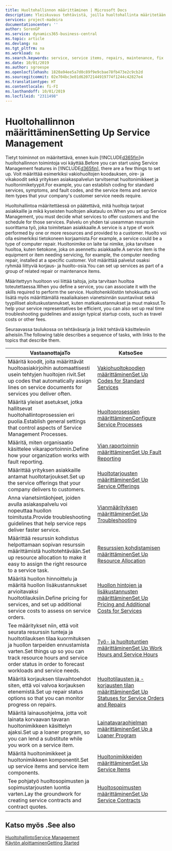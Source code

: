 ```yaml
---
title: Huoltohallinnon määrittäminen | Microsoft Docs
description: Yleiskuvaus tehtävistä, joilla huoltohallinta määritetään organisaation huollon hallintatapaan sopivaksi.
services: project-madeira
documentationcenter: ''
author: SorenGP
ms.service: dynamics365-business-central
ms.topic: article
ms.devlang: na
ms.tgt_pltfrm: na
ms.workload: na
ms.search.keywords: service, service items, repairs, maintenance, fix
ms.date: 10/01/2019
ms.author: sgroespe
ms.openlocfilehash: 1820a94ee5a7d0c89f9e9cbae78fb473e2c9cb2d
ms.sourcegitcommit: 02e704bc3e01d62072144919774f1244c42827e4
ms.translationtype: HT
ms.contentlocale: fi-FI
ms.lasthandoff: 10/01/2019
ms.locfileid: "2311498"
---
```

# <a name="setting-up-service-management"></a><span data-ttu-id="46a37-103">Huoltohallinnon määrittäminen</span><span class="sxs-lookup"><span data-stu-id="46a37-103">Setting Up Service Management</span></span>
<span data-ttu-id="46a37-104">Tietyt toiminnot on määritettävä, ennen kuin [!INCLUDE[d365fin](includes/d365fin_md.md)]in huoltohallinnon toimintoja voi käyttää.</span><span class="sxs-lookup"><span data-stu-id="46a37-104">Before you can start using Service Management features in [!INCLUDE[d365fin](includes/d365fin_md.md)], there are a few things to set up.</span></span> <span data-ttu-id="46a37-105">Voit määrittää esimerkiksi vakiohuoltojen koodauksen, oire- ja vikakoodit sekä yrityksen asiakaspalvelun tarvitsemat huoltonimikkeet ja huoltonimiketyypit.</span><span class="sxs-lookup"><span data-stu-id="46a37-105">For example, you can establish coding for standard services, symptoms, and fault codes, and the service items and service item types that your company's customer service needs require.</span></span>  

<span data-ttu-id="46a37-106">Huoltohallintoa määritettäessä on päätettävä, mitä huoltoja tarjoat asiakkaille ja mikä kyseisten huoltojen aikataulu on.</span><span class="sxs-lookup"><span data-stu-id="46a37-106">When you set up Service Management, you must decide what services to offer customers and the schedule for those services.</span></span> <span data-ttu-id="46a37-107">Palvelu on yhden tai useamman resurssin suorittama työ, joka toimitetaan asiakkaalle.</span><span class="sxs-lookup"><span data-stu-id="46a37-107">A service is a type of work performed by one or more resources and provided to a customer.</span></span> <span data-ttu-id="46a37-108">Huolto voi olla esimerkiksi tietokoneen korjaamista.</span><span class="sxs-lookup"><span data-stu-id="46a37-108">For example, a service could be a type of computer repair.</span></span> <span data-ttu-id="46a37-109">Huoltonimike on laite tai nimike, joka tarvitsee huoltoa, kuten tietokone, joka on asennettu asiakkaalle.</span><span class="sxs-lookup"><span data-stu-id="46a37-109">A service item is the equipment or item needing servicing, for example, the computer needing repair, installed at a specific customer.</span></span> <span data-ttu-id="46a37-110">Voit määrittää palvelut osaksi ryhmää liittyviä korjaus- ja huolto-osia.</span><span class="sxs-lookup"><span data-stu-id="46a37-110">You can set up services as part of a group of related repair or maintenance items.</span></span>  
  
<span data-ttu-id="46a37-111">Määritettyyn huoltoon voi liittää taitoja, joita tarvitaan huoltoa toteutettaessa.</span><span class="sxs-lookup"><span data-stu-id="46a37-111">When you define a service, you can associate it with the skills required to perform the service.</span></span> <span data-ttu-id="46a37-112">Huoltohenkilöstön tehokkuutta voi lisätä myös määrittämällä reaaliaikaisen vianetsinnän suuntaviivat sekä tyypilliset aloituskustannukset, kuten matkakustannukset ja muut maksut.</span><span class="sxs-lookup"><span data-stu-id="46a37-112">To help your service representatives be efficient, you can also set up real time troubleshooting guidelines and assign typical startup costs, such as travel costs or other fees.</span></span>  

<span data-ttu-id="46a37-113">Seuraavassa taulukossa on tehtäväsarja ja linkit tehtäviä käsitteleviin aiheisiin.</span><span class="sxs-lookup"><span data-stu-id="46a37-113">The following table describes a sequence of tasks, with links to the topics that describe them.</span></span>  
  
| <span data-ttu-id="46a37-114">Vastaanottaja</span><span class="sxs-lookup"><span data-stu-id="46a37-114">To</span></span> | <span data-ttu-id="46a37-115">Katso</span><span class="sxs-lookup"><span data-stu-id="46a37-115">See</span></span> |
| --- | --- |
| <span data-ttu-id="46a37-116">Määritä koodit, joita määrittävät huoltoasiakirjoihin automaattisesti usein tehtyjen huoltojen rivit.</span><span class="sxs-lookup"><span data-stu-id="46a37-116">Set up codes that automatically assign lines on service documents for services you deliver often.</span></span> |[<span data-ttu-id="46a37-117">Vakiohuoltokoodien määrittäminen</span><span class="sxs-lookup"><span data-stu-id="46a37-117">Set Up Codes for Standard Services</span></span>](service-how-setup-service-coding.md)|
| <span data-ttu-id="46a37-118">Määritä yleiset asetukset, jotka hallitsevat huoltohallintoprosessien eri puolia.</span><span class="sxs-lookup"><span data-stu-id="46a37-118">Establish general settings that control aspects of Service Management Processes.</span></span>|[<span data-ttu-id="46a37-119">Huoltoprosessien määrittäminen</span><span class="sxs-lookup"><span data-stu-id="46a37-119">Configure Service Processes</span></span>](service-setup-service-processes.md)|
| <span data-ttu-id="46a37-120">Määritä, miten organisaatio käsittelee vikaraportoinnin.</span><span class="sxs-lookup"><span data-stu-id="46a37-120">Define how your organization works with fault reporting.</span></span> |[<span data-ttu-id="46a37-121">Vian raportoinnin määrittäminen</span><span class="sxs-lookup"><span data-stu-id="46a37-121">Set Up Fault Reporting</span></span>](service-how-setup-fault-reporting.md) |
| <span data-ttu-id="46a37-122">Määrittää yrityksen asiakkaille antamat huoltotarjoukset.</span><span class="sxs-lookup"><span data-stu-id="46a37-122">Set up the service offerings that your company delivers to customers.</span></span>|[<span data-ttu-id="46a37-123">Huoltotarjousten määrittäminen</span><span class="sxs-lookup"><span data-stu-id="46a37-123">Set Up Service Offerings</span></span>](service-how-setup-service-offerings.md)|
| <span data-ttu-id="46a37-124">Anna vianetsintäohjeet, joiden avulla asiakaspalvelu voi nopeuttaa huollon toimitusta.</span><span class="sxs-lookup"><span data-stu-id="46a37-124">Provide troubleshooting guidelines that help service reps deliver faster service.</span></span> |[<span data-ttu-id="46a37-125">Vianmäärityksen määrittäminen</span><span class="sxs-lookup"><span data-stu-id="46a37-125">Set Up Troubleshooting</span></span>](service-how-setup-troubleshooting.md) |
| <span data-ttu-id="46a37-126">Määrittää resurssin kohdistus helpottamaan sopivan resurssin määrittämistä huoltotehtävään.</span><span class="sxs-lookup"><span data-stu-id="46a37-126">Set up resource allocation to make it easy to assign the right resource to a service task.</span></span> |[<span data-ttu-id="46a37-127">Resurssien kohdistamisen määrittäminen</span><span class="sxs-lookup"><span data-stu-id="46a37-127">Set Up Resource Allocation</span></span>](service-how-setup-resource-allocation.md) |
| <span data-ttu-id="46a37-128">Määritä huollon hinnoittelu ja määritä huollon lisäkustannukset arvioitavaksi huoltotilauksiin.</span><span class="sxs-lookup"><span data-stu-id="46a37-128">Define pricing for services, and set up additional service costs to assess on service orders.</span></span> |[<span data-ttu-id="46a37-129">Huollon hintojen ja lisäkustannusten määrittäminen</span><span class="sxs-lookup"><span data-stu-id="46a37-129">Set Up Pricing and Additional Costs for Services</span></span>](service-how-setup-service-costs-pricing.md)|
| <span data-ttu-id="46a37-130">Tee määritykset niin, että voit seurata resurssin tunteja ja huoltotilauksen tilaa kuormituksen ja huollon tarpeiden ennustamista varten.</span><span class="sxs-lookup"><span data-stu-id="46a37-130">Set things up so you can track resource hours and service order status in order to forecast workloads and service needs.</span></span>|[<span data-ttu-id="46a37-131">Työ- ja huoltotuntien määrittäminen</span><span class="sxs-lookup"><span data-stu-id="46a37-131">Set Up Work Hours and Service Hours</span></span>](service-how-setup-work-service-hours.md)|
| <span data-ttu-id="46a37-132">Määritä korjauksen tilavaihtoehdot siten, että voi valvoa korjauksen etenemistä.</span><span class="sxs-lookup"><span data-stu-id="46a37-132">Set up repair status options so that you can monitor progress on repairs.</span></span> | [<span data-ttu-id="46a37-133">Huoltotilausten ja -korjausten tilan määrittäminen</span><span class="sxs-lookup"><span data-stu-id="46a37-133">Set Up Statuses for Service Orders and Repairs</span></span>](service-order-repair-status.md)|
| <span data-ttu-id="46a37-134">Määritä lainausohjelma, jotta voit lainata korvaavan tavaran huoltonimikkeen käsittelyn ajaksi.</span><span class="sxs-lookup"><span data-stu-id="46a37-134">Set up a loaner program, so you can lend a substitute while you work on a service item.</span></span> |[<span data-ttu-id="46a37-135">Lainatavaraohjelman määrittäminen</span><span class="sxs-lookup"><span data-stu-id="46a37-135">Set Up a Loaner Program</span></span>](service-how-setup-loaner-program.md) |
| <span data-ttu-id="46a37-136">Määritä huoltonimikkeet ja huoltonimikkeen komponentit.</span><span class="sxs-lookup"><span data-stu-id="46a37-136">Set up service items and service item components.</span></span> |[<span data-ttu-id="46a37-137">Huoltonimikkeiden määrittäminen</span><span class="sxs-lookup"><span data-stu-id="46a37-137">Set Up Service Items</span></span>](service-how-setup-service-items.md) |
| <span data-ttu-id="46a37-138">Tee pohjatyö huoltosopimusten ja sopimustarjousten luontia varten.</span><span class="sxs-lookup"><span data-stu-id="46a37-138">Lay the groundwork for creating service contracts and contract quotes.</span></span> |[<span data-ttu-id="46a37-139">Huoltosopimusten määrittäminen</span><span class="sxs-lookup"><span data-stu-id="46a37-139">Set Up Service Contracts</span></span>](service-how-setup-service-contracts.md) |

## <a name="see-also"></a><span data-ttu-id="46a37-140">Katso myös .</span><span class="sxs-lookup"><span data-stu-id="46a37-140">See also</span></span>
[<span data-ttu-id="46a37-141">Huoltohallinto</span><span class="sxs-lookup"><span data-stu-id="46a37-141">Service Management</span></span>](service-service.md)  
[<span data-ttu-id="46a37-142">Käytön aloittaminen</span><span class="sxs-lookup"><span data-stu-id="46a37-142">Getting Started</span></span>](product-get-started.md)  
